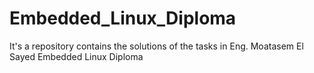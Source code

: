 # Embedded_Linux_Diploma
It's a repository contains the solutions of the tasks in Eng. Moatasem El Sayed Embedded Linux Diploma 
